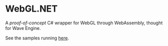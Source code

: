 # WebGL.NET

A *proof-of-concept* C# wrapper for WebGL through WebAssembly, thought for Wave Engine.

See the samples running [here](https://marcoscobena.com/tmp/webgldotnet/).
